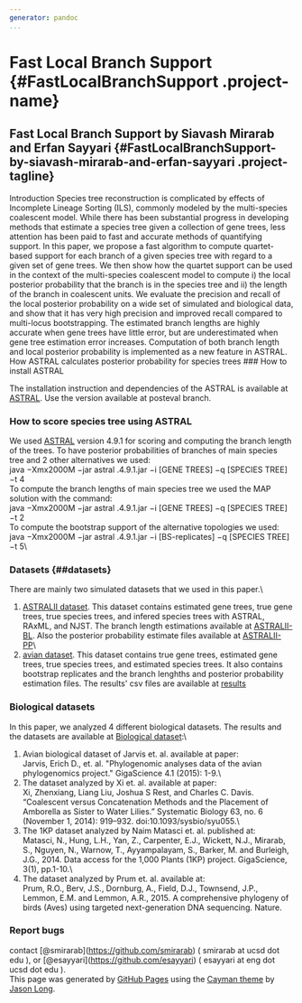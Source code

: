 ```yaml
---
generator: pandoc
...
```


<div class="section page-header">

Fast Local Branch Support {#FastLocalBranchSupport .project-name}
=========================

Fast Local Branch Support by Siavash Mirarab and Erfan Sayyari {#FastLocalBranchSupport-by-siavash-mirarab-and-erfan-sayyari .project-tagline}
--------------------------------------------------------------

</div>

<div class="section main-content">

<span id="Introduction">[<span
class="octicon octicon-link"></span>](#Introduction)</span>Introduction
Species tree reconstruction is complicated by effects of Incomplete
Lineage Sorting (ILS), commonly modeled by the multi-species coalescent
model. While there has been substantial progress in developing methods
that estimate a species tree given a collection of gene trees, less
attention has been paid to fast and accurate methods of quantifying
support. In this paper, we propose a fast algorithm to compute
quartet-based support for each branch of a given species tree with
regard to a given set of gene trees. We then show how the quartet
support can be used in the context of the multi-species coalescent model
to compute i) the local posterior probability that the branch is in the
species tree and ii) the length of the branch in coalescent units. We
evaluate the precision and recall of the local posterior probability on
a wide set of simulated and biological data, and show that it has very
high precision and improved recall compared to multi-locus
bootstrapping. The estimated branch lengths are highly accurate when
gene trees have little error, but are underestimated when gene tree
estimation error increases. Computation of both branch length and local
posterior probability is implemented as a new feature in ASTRAL.\
 [<span
class="octicon octicon-link"></span>](#hhow-ASTRAL-calculates-posterior-probability-for-species-trees)How
ASTRAL calculates posterior probability for species trees \#\#\# <span
id="how-to-install-ASTRAL">[<span
class="octicon octicon-link"></span>](#how-to-install-ASTRAL)</span>How
to install ASTRAL

The installation instruction and dependencies of the ASTRAL is available
at [ASTRAL](https://github.com/smirarab/ASTRAL/tree/posteval). Use the
version available at posteval branch.

### <span id="how-to-score-species-tree-using-astral">[<span class="how-to-score-species-tree-using-astral"></span>](#how-distique-works)</span>How to score species tree using ASTRAL

We used [ASTRAL](https://github.com/smirarab/ASTRAL/tree/posteval)
version 4.9.1 for scoring and computing the branch length of the trees.
To have posterior probabilities of branches of main species tree and 2
other alternatives we used:\
 java −Xmx2000M −jar astral .4.9.1.jar −i \[GENE TREES\] −q \[SPECIES
TREE\] −t 4\
 To compute the branch lengths of main species tree we used the MAP
solution with the command:\
 java −Xmx2000M −jar astral .4.9.1.jar −i \[GENE TREES\] −q \[SPECIES
TREE\] −t 2\
 To compute the bootstrap support of the alternative topologies we
used:\
 java −Xmx2000M −jar astral .4.9.1.jar −i \[BS-replicates\] −q \[SPECIES
TREE\] −t 5\

### <span id="datasets">[<span class="datasets"></span>](#datasets)</span>Datasets {##datasets}

There are mainly two simulated datasets that we used in this paper.\
 1. [ASTRALII
dataset](https://drive.google.com/open?id=0B16sMwDmKEuuUnkzd3EzVlZhcDA).
This dataset contains estimated gene trees, true gene trees, true
species trees, and infered species trees with ASTRAL, RAxML, and NJST.
The branch length estimations available at
[ASTRALII-BL](https://drive.google.com/open?id=0B16sMwDmKEuuRElQSzBxaGFPZEU).
Also the posterior probability estimate files available at
[ASTRALII-PP](https://drive.google.com/open?id=0B16sMwDmKEuuYlZwSWRyaTkxMU0)\
 2. [avian
dataset](https://drive.google.com/open?id=0B16sMwDmKEuuWWZ3a2tnN3hkdkE).
This dataset contains true gene trees, estimated gene trees, true
species trees, and estimated species trees. It also contains bootstrap
replicates and the branch lenghths and posterior probability estimation
files. The results' csv files are available at
[results](https://drive.google.com/open?id=0B16sMwDmKEuuWk00bmRaczN2clE)

### <span id="biological-datasets">[<span class="octicon octicon-link"></span>](#biological-datasets)</span>Biological datasets

In this paper, we analyzed 4 different biological datasets. The results
and the datasets are available at [Biological
dataset](https://drive.google.com/open?id=0B16sMwDmKEuucTV4VnpTVlR1dXM):\
 1. Avian biological dataset of Jarvis et. al. available at paper:\
 Jarvis, Erich D., et. al. "Phylogenomic analyses data of the avian
phylogenomics project." GigaScience 4.1 (2015): 1-9.\
 2. The dataset analyzed by Xi et. al. available at paper:\
 Xi, Zhenxiang, Liang Liu, Joshua S Rest, and Charles C. Davis.
“Coalescent versus Concatenation Methods and the Placement of Amborella
as Sister to Water Lilies.” Systematic Biology 63, no. 6 (November 1,
2014): 919–932. doi:10.1093/sysbio/syu055.\
 3. The 1KP dataset analyzed by Naim Matasci et. al. published at:\
 Matasci, N., Hung, L.H., Yan, Z., Carpenter, E.J., Wickett, N.J.,
Mirarab, S., Nguyen, N., Warnow, T., Ayyampalayam, S., Barker, M. and
Burleigh, J.G., 2014. Data access for the 1,000 Plants (1KP) project.
GigaScience, 3(1), pp.1-10.\
 4. The dataset analyzed by Prum et. al. available at:\
 Prum, R.O., Berv, J.S., Dornburg, A., Field, D.J., Townsend, J.P.,
Lemmon, E.M. and Lemmon, A.R., 2015. A comprehensive phylogeny of birds
(Aves) using targeted next-generation DNA sequencing. Nature.

### <span id="report-bugs">[<span class="octicon octicon-link"></span>](#report-bugs)</span>Report bugs

contact <span class="citation">\[<span class="citation"><span
class="citation">@smirarab</span></span>\]</span>(https://github.com/smirarab)
( smirarab at ucsd dot edu ), or <span class="citation">\[<span
class="citation"><span
class="citation">@esayyari</span></span>\]</span>(https://github.com/esayyari)
( esayyari at eng dot ucsd dot edu ).\
 <span class="site-footer-credits">This page was generated by [GitHub
Pages](https://pages.github.com) using the [Cayman
theme](https://github.com/jasonlong/cayman-theme) by [Jason
Long](https://twitter.com/jasonlong).</span>

</div>
